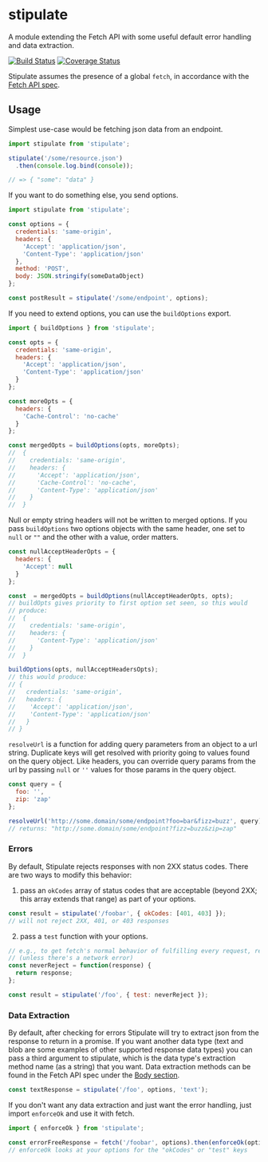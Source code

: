 # stipulate
A module extending the Fetch API with some useful default error handling and data extraction.

[![Build Status](https://travis-ci.org/yola/stipulate.svg?branch=master)](https://travis-ci.org/yola/stipulate)
[![Coverage Status](https://coveralls.io/repos/github/yola/stipulate/badge.svg?branch=master)](https://coveralls.io/github/yola/stipulate?branch=master)

Stipulate assumes the presence of a global `fetch`, in accordance with the [Fetch API spec](https://fetch.spec.whatwg.org/).

## Usage

Simplest use-case would be fetching json data from an endpoint.
```js
import stipulate from 'stipulate';

stipulate('/some/resource.json')
  .then(console.log.bind(console));

// => { "some": "data" }
```

If you want to do something else, you send options.
```js
import stipulate from 'stipulate';

const options = {
  credentials: 'same-origin',
  headers: {
    'Accept': 'application/json',
    'Content-Type': 'application/json'
  },
  method: 'POST',
  body: JSON.stringify(someDataObject)
};

const postResult = stipulate('/some/endpoint', options);
```

If you need to extend options, you can use the `buildOptions` export.
```js
import { buildOptions } from 'stipulate';

const opts = {
  credentials: 'same-origin',
  headers: {
    'Accept': 'application/json',
    'Content-Type': 'application/json'
  }
};

const moreOpts = {
  headers: {
    'Cache-Control': 'no-cache'
  }
};

const mergedOpts = buildOptions(opts, moreOpts);
//  {
//    credentials: 'same-origin',
//    headers: {
//      'Accept': 'application/json',
//      'Cache-Control': 'no-cache',
//      'Content-Type': 'application/json'
//    }
//  }
```

Null or empty string headers will not be written to merged options. If you pass `buildOptions` two
options objects with the same header, one set to `null` or `""` and the other with a value, order matters.
```js
const nullAcceptHeaderOpts = {
  headers: {
    'Accept': null
  }
};

const  = mergedOpts = buildOptions(nullAcceptHeaderOpts, opts);
// buildOpts gives priority to first option set seen, so this would
// produce:
//  {
//    credentials: 'same-origin',
//    headers: {
//      'Content-Type': 'application/json'
//    }
//  }

buildOptions(opts, nullAcceptHeadersOpts);
// this would produce:
// {
//   credentials: 'same-origin',
//   headers: {
//    'Accept': 'application/json',
//    'Content-Type': 'application/json'
//   }
// }
```

`resolveUrl` is a function for adding query parameters from an object to a url string.
Duplicate keys will get resolved with priority going to values found on the query object.
Like headers, you can override query params from the url by passing `null` or `''` values
for those params in the query object.
```js
const query = {
  foo: '',
  zip: 'zap'
};

resolveUrl('http://some.domain/some/endpoint?foo=bar&fizz=buzz', query);
// returns: "http://some.domain/some/endpoint?fizz=buzz&zip=zap"
```

### Errors

By default, Stipulate rejects responses with non 2XX status codes. There are two ways to modify this
behavior:

1) pass an `okCodes` array of status codes that are acceptable (beyond 2XX; this array extends that range)
as part of your options.
```js
const result = stipulate('/foobar', { okCodes: [401, 403] });
// will not reject 2XX, 401, or 403 responses
```

2) pass a `test` function with your options.

```js
// e.g., to get fetch's normal behavior of fulfilling every request, regardless of success:
// (unless there's a network error)
const neverReject = function(response) {
  return response;
};

const result = stipulate('/foo', { test: neverReject });
```

### Data Extraction

By default, after checking for errors Stipulate will try to extract json from the response to return in a promise.
If you want another data type (text and blob are some examples of other supported response data types) you can
pass a third argument to stipulate, which is the data type's extraction method name (as a string) that you want.
Data extraction methods can be found in the Fetch API spec under the [Body section](https://fetch.spec.whatwg.org/#concept-body-body).
```js
const textResponse = stipulate('/foo', options, 'text');
```

If you don't want any data extraction and just want the error handling, just import `enforceOk` and use it with fetch.
```js
import { enforceOk } from 'stipulate';

const errorFreeResponse = fetch('/foobar', options).then(enforceOk(options));
// enforceOk looks at your options for the "okCodes" or "test" keys
```
